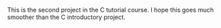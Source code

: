 This is the second project in the C tutorial course.
I hope this goes much smoother than the C introductory project.
